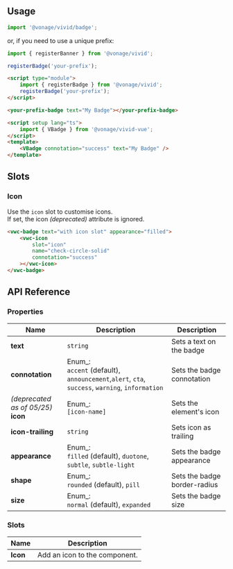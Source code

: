 ## Usage

<vwc-tabs gutters="none">
<vwc-tab label="Web component"></vwc-tab>
<vwc-tab-panel>

```js
import '@vonage/vivid/badge';
```

or, if you need to use a unique prefix:

```js
import { registerBanner } from '@vonage/vivid';

registerBadge('your-prefix');
```

```html preview
<script type="module">
	import { registerBadge } from '@vonage/vivid';
	registerBadge('your-prefix');
</script>

<your-prefix-badge text="My Badge"></your-prefix-badge>
```

</vwc-tab-panel>
<vwc-tab label="Vue"></vwc-tab>
<vwc-tab-panel>

```html
<script setup lang="ts">
	import { VBadge } from '@vonage/vivid-vue';
</script>
<template>
	<VBadge connotation="success" text="My Badge" />
</template>
```

</vwc-tab-panel>
</vwc-tabs>

## Slots

### Icon

Use the `icon` slot to customise icons.  
If set, the icon _(deprecated)_ attribute is ignored.

```html preview
<vwc-badge text="with icon slot" appearance="filled">
	<vwc-icon
		slot="icon"
		name="check-circle-solid"
		connotation="success"
	></vwc-icon>
</vwc-badge>
```

## API Reference

### Properties

<div class="table-wrapper">

| Name                                   | Description                                                                                        | Description                  |
| -------------------------------------- | -------------------------------------------------------------------------------------------------- | ---------------------------- |
| **text**                               | `string`                                                                                           | Sets a text on the badge     |
| **connotation**                        | Enum\_:<br/>`accent` (default), `announcement`,`alert`, `cta`, `success`, `warning`, `information` | Sets the badge connotation   |
| _(deprecated as of 05/25)_<br>**icon** | Enum\_:<br/>`[icon-name]`                                                                          | Sets the element's icon      |
| **icon-trailing**                      | `string`                                                                                           | Sets icon as trailing        |
| **appearance**                         | Enum\_:<br/>`filled` (default), `duotone`, `subtle`, `subtle-light`                                | Sets the badge appearance    |
| **shape**                              | Enum\_:<br/>`rounded` (default), `pill`                                                            | Sets the badge border-radius |
| **size**                               | Enum\_:<br/>`normal` (default), `expanded`                                                         | Sets the badge size          |

</div>

### Slots

<div class="table-wrapper">

| Name     | Description                   |
| -------- | ----------------------------- |
| **Icon** | Add an icon to the component. |

</div>
